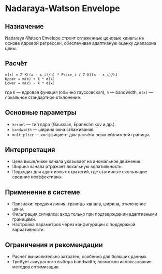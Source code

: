 # Nadaraya-Watson Envelope

## Назначение
Nadaraya-Watson Envelope строит сглаженные ценовые каналы на основе ядровой регрессии, обеспечивая адаптивную оценку диапазона цены.

## Расчёт
```
m(x) = Σ K((x - x_i)/h) * Price_i / Σ K((x - x_i)/h)
Upper = m(x) + k * σ(x)
Lower = m(x) - k * σ(x)
```
где `K` — ядровая функция (обычно гауссовская), `h` — bandwidth, `σ(x)` — локальное стандартное отклонение.

## Основные параметры
- `kernel` — тип ядра (Gaussian, Epanechnikov и др.).
- `bandwidth` — ширина окна сглаживания.
- `multiplier` — коэффициент для расчёта верхней/нижней границы.

## Интерпретация
- Цена выше/ниже канала указывает на аномальное движение.
- Ширина канала отражает локальную волатильность.
- Подходит для адаптивных стратегий, где статичные скользящие средние неэффективны.

## Применение в системе
- Признаки: средняя линия, границы канала, ширина, отклонение цены.
- Фильтрация сигналов: вход только при подтверждении адаптивными границами.
- Настройка параметров через конфигурации с поддержкой вариативности.

## Ограничения и рекомендации
- Расчёт вычислительно затратен, особенно для больших данных.
- Требует аккуратного выбора bandwidth; возможно использование методов оптимизации.
